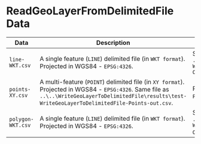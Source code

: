 # ReadGeoLayerFromDelimitedFile Data

|Data|Description|Source|How To Recreate|
|---|-----|-----|----|
|`line-WKT.csv`|A single feature (`LINE`) delimited file (in `WKT format`). Projected in WGS84 - `EPSG:4326`.|Same file as `..\..\WriteGeoLayerToDelimitedFile\results\test-WriteGeoLayerToDelimitedFile-Line-OutputGeometry-WKT-out.csv`|Run the `test-WriteGeoLayerToDelimitedFile-Line-OutputGeometry-WKT.gp` test.|
|`points-XY.csv`|A multi-feature (`POINT`) delimited file (in `XY format`). Projected in WGS84 - `EPSG:4326`. Same file as `..\..\WriteGeoLayerToDelimitedFile\results\test-WriteGeoLayerToDelimitedFile-Points-out.csv`. |Run the `test-WriteGeoLayerToDelimitedFile-Points.gp` test.|
|`polygon-WKT.csv`|A single feature (`LINE`) delimited file (in `WKT format`). Projected in WGS84 - `EPSG:4326`.| Same file as `..\..\WriteGeoLayerToDelimitedFile\results\test-WriteGeoLayerToDelimitedFile-Polygon-OutputDelimiter-WKT-out.csv`.| Run the `test-WriteGeoLayerToDelimitedFile-Polygon-OutputDelimiter-WKT.gp` test.